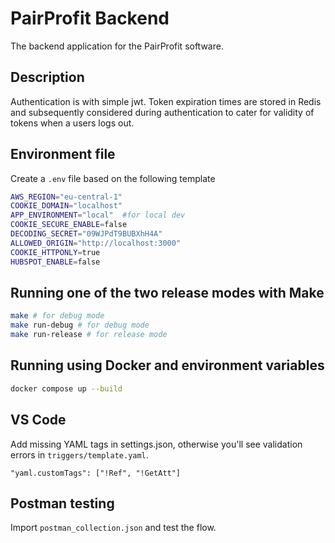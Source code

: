 PairProfit Backend
===
The  backend application for the PairProfit software.
## Description
Authentication is with simple jwt. Token expiration times are stored in Redis and subsequently considered during authentication to cater for validity of tokens when a users logs out.
## Environment file
Create a `.env` file based on the following template
```bash
AWS_REGION="eu-central-1"
COOKIE_DOMAIN="localhost"
APP_ENVIRONMENT="local"  #for local dev
COOKIE_SECURE_ENABLE=false
DECODING_SECRET="09WJPdT9BUBXhH4A"
ALLOWED_ORIGIN="http://localhost:3000"
COOKIE_HTTPONLY=true
HUBSPOT_ENABLE=false
```

## Running one of the two release modes with Make
```bash
make # for debug mode
make run-debug # for debug mode
make run-release # for release mode
```

## Running using Docker and environment variables
```bash
docker compose up --build
```

## VS Code
Add missing YAML tags in settings.json, otherwise you'll see validation errors in `triggers/template.yaml`.
```
"yaml.customTags": ["!Ref", "!GetAtt"]
```

## Postman testing
Import `postman_collection.json` and test the flow.